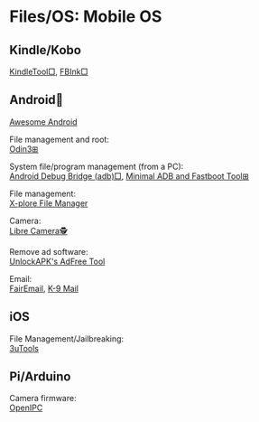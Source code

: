 # Files/OS: Mobile OS

## Kindle/Kobo

[KindleTool□](https://github.com/NiLuJe/KindleTool),
[FBInk□](https://github.com/NiLuJe/FBInk)

## Android🤖

[Awesome Android](https://gitlab.com/linuxcafefederation/awesome-android/)

File management and root:  
[Odin3⊞](https://odin3download.com/)

System file/program management (from a PC):  
[Android Debug Bridge (adb)□](https://developer.android.com/studio/command-line/adb),
[Minimal ADB and Fastboot Tool⊞](https://androidmtk.com/download-minimal-adb-and-fastboot-tool)

File management:  
[X-plore File Manager](https://www.lonelycatgames.com/apps/xplore/)

Camera:  
[Libre Camera🕵️](https://f-droid.org/packages/com.iakmds.librecamera/)

Remove ad software:  
[UnlockAPK's AdFree Tool](https://unlockapk.com/AdFree-Tool.php)

Email:  
[FairEmail](https://email.faircode.eu/),
[K-9 Mail](https://k9mail.app/)

## iOS

File Management/Jailbreaking:  
[3uTools](https://www.3u.com/)

## Pi/Arduino

Camera firmware:  
[OpenIPC](https://github.com/OpenIPC)
